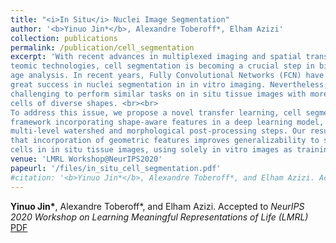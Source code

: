 ```yaml
---
title: "<i>In Situ</i> Nuclei Image Segmentation"
author: '<b>Yinuo Jin*</b>, Alexandre Toberoff*, Elham Azizi'
collection: publications
permalink: /publication/cell_segmentation
excerpt: 'With recent advances in multiplexed imaging and spatial transcriptomic and pro-
teomic technologies, cell segmentation is becoming a crucial step in biomedical im-
age analysis. In recent years, Fully Convolutional Networks (FCN) have achieved
great success in nuclei segmentation in in vitro imaging. Nevertheless, it remains
challenging to perform similar tasks on in situ tissue images with more cluttered
cells of diverse shapes. <br><br>
To address this issue, we propose a novel transfer learning, cell segmentation
framework incorporating shape-aware features in a deep learning model, with
multi-level watershed and morphological post-processing steps. Our results show
that incorporation of geometric features improves generalizability to segmenting
cells in in situ tissue images, using solely in vitro images as training data'
venue: 'LMRL Workshop@NeurIPS2020'
papeurl: '/files/in_situ_cell_segmentation.pdf'
#citation: '<b>Yinuo Jin*</b>, Alexandre Toberoff*, and Elham Azizi. Accepted to <i>NeurIPS 2020 Workshop on Learning Meaningful Representations of Life (LMRL)</i>'
---
```

<b>Yinuo Jin*</b>, Alexandre Toberoff*, and Elham Azizi. Accepted to <i>NeurIPS 2020 Workshop on Learning Meaningful Representations of Life (LMRL)</i> [PDF](https:/yinuojin.github.io/files/in_situ_cell_segmentation.pdf)
